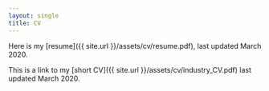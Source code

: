 ```yaml
---
layout: single
title: CV
---
```


Here is my [resume]({{ site.url }}/assets/cv/resume.pdf), last updated March 2020.

This is a link to my [short CV]({{ site.url }}/assets/cv/industry_CV.pdf) last updated March 2020.
